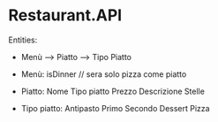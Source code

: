 # Restaurant.API

Entities:

- Menù --> Piatto --> Tipo Piatto

- Menù: isDinner // sera solo pizza come piatto
		
- Piatto: Nome
	  Tipo piatto
	  Prezzo
	  Descrizione
	  Stelle

- Tipo piatto:  Antipasto
		Primo
		Secondo
		Dessert
		Pizza
